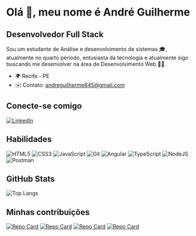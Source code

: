 # Olá 👋, meu nome é André Guilherme
## Desenvolvedor Full Stack
Sou um estudante de Análise e desenvolvimento de sistemas 🎓, atualmente no quarto período, entusiasta da tecnologia e atualmente sigo buscando me desenvolver na área de Desenvolvimento Web 👨‍💻.
  * 🌍 Recife - PE
  * ✉️ Contato: andreguilherme645@gmail.com


## Conecte-se comigo
[![LinkedIn](https://img.shields.io/badge/LinkedIn-0077B5?style=for-the-badge&logo=linkedin&logoColor=white)](https://www.linkedin.com/in/andré-guilherme-518207196/)

## Habilidades
![HTML5](https://img.shields.io/badge/HTML5-E34F26?style=for-the-badge&logo=html5&logoColor=white)
![CSS3](https://img.shields.io/badge/CSS3-1572B6?style=for-the-badge&logo=css3&logoColor=white)
![JavaScript](https://img.shields.io/badge/JavaScript-F7DF1E?style=for-the-badge&logo=javascript&logoColor=black)
![Git](https://img.shields.io/badge/GIT-E44C30?style=for-the-badge&logo=git&logoColor=white)
![Angular](https://img.shields.io/badge/Angular-DD0031?style=for-the-badge&logo=angular&logoColor=white)
![TypeScript](https://img.shields.io/badge/TypeScript-007ACC?style=for-the-badge&logo=typescript&logoColor=white)
![NodeJS](https://img.shields.io/badge/node.js-6DA55F?style=for-the-badge&logo=node.js&logoColor=white)
![Postman](https://img.shields.io/badge/Postman-FF6C37.svg?style=for-the-badge&logo=Postman&logoColor=white)


## GitHub Stats
![Top Langs](https://github-readme-stats-git-masterrstaa-rickstaa.vercel.app/api/top-langs/?username=andreguilherme1&bg_color=000&border_color=30A3DC&title_color=E94D5F&text_color=FFF)

## Minhas contribuições
[![Repo Card](https://github-readme-stats.vercel.app/api/pin/?username=andreguilherme1&repo=busca-cep-sistemas&bg_color=000&border_color=30A3DC&show_icons=true&icon_color=30A3DC&title_color=E94D5F&text_color=FFF)](https://github.com/andreguilherme1/busca-cep-sistemas
)
[![Repo Card](https://github-readme-stats.vercel.app/api/pin/?username=andreguilherme1&repo=curso-web&bg_color=000&border_color=30A3DC&show_icons=true&icon_color=30A3DC&title_color=E94D5F&text_color=FFF)](https://github.com/andreguilherme1/curso-webcurso-web
)
[![Repo Card](https://github-readme-stats.vercel.app/api/pin/?username=digitalinnovationone&repo=dio-lab-open-source&bg_color=000&border_color=30A3DC&show_icons=true&icon_color=30A3DC&title_color=E94D5F&text_color=FFF)](https://github.com/digitalinnovationone/dio-lab-open-source)
[![Repo Card](https://github-readme-stats.vercel.app/api/pin/?username=andreguilherme1&repo=projeto-lista-angular&bg_color=000&border_color=30A3DC&show_icons=true&icon_color=30A3DC&title_color=E94D5F&text_color=FFF)](https://github.com/andreguilherme1/projeto-lista-angular)
